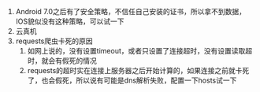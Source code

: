 1. Android 7.0之后有了安全策略，不信任自己安装的证书，所以拿不到数据，IOS貌似没有这种策略，可以试一下
2. 云真机
3. requests爬虫卡死的原因
   1. 如网上说的，没有设置timeout，或者只设置了连接超时，没有设置读取超时，就会有假死的情况
   2. requests的超时实在连接上服务器之后开始计算的，如果连接之前就卡死了，也会假死，所以说有可能是dns解析失败，配置一下hosts试一下